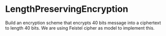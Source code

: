 # LengthPreservingEncryption
Build an encryption scheme that encrypts 40 bits message into a ciphertext to length 40 bits. We are using Feistel cipher as model to implement this.
